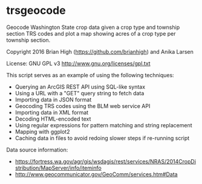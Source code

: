 # trsgeocode

Geocode Washington State crop data given a crop type and township
section TRS codes and plot a map showing acres of a crop type per
township section. 

Copyright 2016 Brian High (https://github.com/brianhigh) and
Anika Larsen

License: GNU GPL v3 http://www.gnu.org/licenses/gpl.txt

This script serves as an example of using the following techniques:

* Querying an ArcGIS REST API using SQL-like syntax
* Using a URL with a "GET" query string to fetch data
* Importing data in JSON format 
* Geocoding TRS codes using the BLM web service API
* Importing data in XML format
* Decoding HTML-encoded text
* Using regular expressions for pattern matching and string replacement
* Mapping with ggplot2
* Caching data in files to avoid redoing slower steps if re-running script

Data source information: 

* https://fortress.wa.gov/agr/gis/wsdagis/rest/services/NRAS/2014CropDistribution/MapServer/info/iteminfo
* http://www.geocommunicator.gov/GeoComm/services.htm#Data